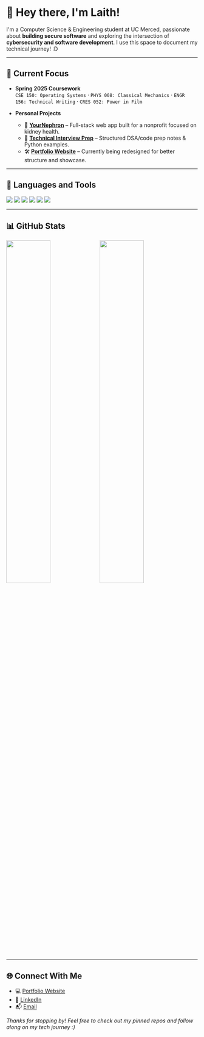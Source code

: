 # 👋 Hey there, I'm Laith!

I'm a Computer Science & Engineering student at UC Merced, passionate about **building secure software** and exploring the intersection of **cybersecurity and software development**. I use this space to document my technical journey! :D

---

## 🚀 Current Focus

- **Spring 2025 Coursework**  
  `CSE 150: Operating Systems` · `PHYS 008: Classical Mechanics` · `ENGR 156: Technical Writing` · `CRES 052: Power in Film`

- **Personal Projects**  
  - 🔧 [**YourNephron**](https://github.com/laithdarras/YourNephron) – Full-stack web app built for a nonprofit focused on kidney health.  
  - 🧠 [**Technical Interview Prep**](https://github.com/laithdarras/technical_interview_prep/) – Structured DSA/code prep notes & Python examples.  
  - 🛠️ [**Portfolio Website**](https://laithdarras.github.io) – Currently being redesigned for better structure and showcase.

---

## 🧰 Languages and Tools

<p align="left">
  <img src="https://img.shields.io/badge/Python-3776AB?style=for-the-badge&logo=python&logoColor=white"/>
  <img src="https://img.shields.io/badge/JavaScript-F7DF1E?style=for-the-badge&logo=javascript&logoColor=black"/>
  <img src="https://img.shields.io/badge/React-20232A?style=for-the-badge&logo=react&logoColor=61DAFB"/>
  <img src="https://img.shields.io/badge/Linux-FCC624?style=for-the-badge&logo=linux&logoColor=black"/>
  <img src="https://img.shields.io/badge/Docker-2496ED?style=for-the-badge&logo=docker&logoColor=white"/>
  <img src="https://img.shields.io/badge/Git-F05032?style=for-the-badge&logo=git&logoColor=white"/>
</p>

---

## 📊 GitHub Stats

<p align="left">
  <img src="https://github-readme-stats.vercel.app/api?username=laithdarras&show_icons=true&theme=dark&count_private=true" width="48%" />
  <img src="https://github-readme-stats.vercel.app/api/top-langs/?username=laithdarras&layout=compact&theme=dark" width="48%" />
</p>

---

## 🌐 Connect With Me

- 💻 [Portfolio Website](https://laithdarras.github.io)  
- 🔗 [LinkedIn](https://linkedin.com/in/laith-darras/)  
- 📬 [Email](mailto:laith.s.darras@gmail.com)

_Thanks for stopping by! Feel free to check out my pinned repos and follow along on my tech journey :)_
